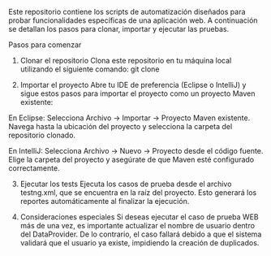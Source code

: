 Este repositorio contiene los scripts de automatización diseñados para probar funcionalidades específicas de una aplicación web. A continuación se detallan los pasos para clonar, importar y ejecutar las pruebas.

Pasos para comenzar

1. Clonar el repositorio
Clona este repositorio en tu máquina local utilizando el siguiente comando:
git clone <URL del repositorio>

2. Importar el proyecto
Abre tu IDE de preferencia (Eclipse o IntelliJ) y sigue estos pasos para importar el proyecto como un proyecto Maven existente:

En Eclipse:
Selecciona Archivo -> Importar -> Proyecto Maven existente.
Navega hasta la ubicación del proyecto y selecciona la carpeta del repositorio clonado.

En IntelliJ:
Selecciona Archivo -> Nuevo -> Proyecto desde el código fuente.
Elige la carpeta del proyecto y asegúrate de que Maven esté configurado correctamente.

3. Ejecutar los tests
Ejecuta los casos de prueba desde el archivo testng.xml, que se encuentra en la raíz del proyecto. Esto generará los reportes automáticamente al finalizar la ejecución.

4. Consideraciones especiales
Si deseas ejecutar el caso de prueba WEB más de una vez, es importante actualizar el nombre de usuario dentro del DataProvider. De lo contrario, el caso fallará debido a que el sistema validará que el usuario ya existe, impidiendo la creación de duplicados.
